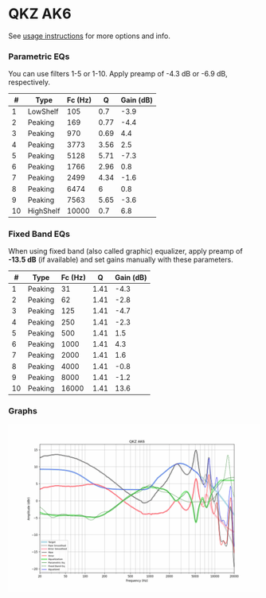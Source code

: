 # QKZ AK6
See [usage instructions](https://github.com/jaakkopasanen/AutoEq#usage) for more options and info.

### Parametric EQs
You can use filters 1-5 or 1-10. Apply preamp of -4.3 dB or -6.9 dB, respectively.

|   # | Type      |   Fc (Hz) |    Q |   Gain (dB) |
|-----|-----------|-----------|------|-------------|
|   1 | LowShelf  |       105 | 0.7  |        -3.9 |
|   2 | Peaking   |       169 | 0.77 |        -4.4 |
|   3 | Peaking   |       970 | 0.69 |         4.4 |
|   4 | Peaking   |      3773 | 3.56 |         2.5 |
|   5 | Peaking   |      5128 | 5.71 |        -7.3 |
|   6 | Peaking   |      1766 | 2.96 |         0.8 |
|   7 | Peaking   |      2499 | 4.34 |        -1.6 |
|   8 | Peaking   |      6474 | 6    |         0.8 |
|   9 | Peaking   |      7563 | 5.65 |        -3.6 |
|  10 | HighShelf |     10000 | 0.7  |         6.8 |

### Fixed Band EQs
When using fixed band (also called graphic) equalizer, apply preamp of **-13.5 dB** (if available) and set gains manually with these parameters.

|   # | Type    |   Fc (Hz) |    Q |   Gain (dB) |
|-----|---------|-----------|------|-------------|
|   1 | Peaking |        31 | 1.41 |        -4.3 |
|   2 | Peaking |        62 | 1.41 |        -2.8 |
|   3 | Peaking |       125 | 1.41 |        -4.7 |
|   4 | Peaking |       250 | 1.41 |        -2.3 |
|   5 | Peaking |       500 | 1.41 |         1.5 |
|   6 | Peaking |      1000 | 1.41 |         4.3 |
|   7 | Peaking |      2000 | 1.41 |         1.6 |
|   8 | Peaking |      4000 | 1.41 |        -0.8 |
|   9 | Peaking |      8000 | 1.41 |        -1.2 |
|  10 | Peaking |     16000 | 1.41 |        13.6 |

### Graphs
![](./QKZ%20AK6.png)
